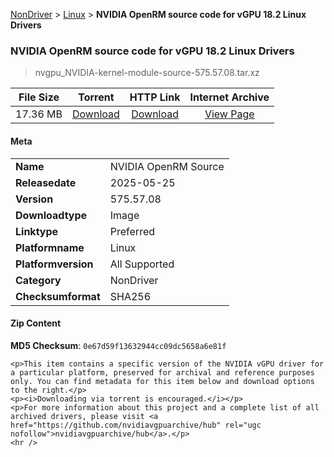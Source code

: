 
[NonDriver](/README.md)  >  [Linux](/index/NonDriver/Linux.md)  >  **NVIDIA OpenRM source code for vGPU 18.2 Linux Drivers**


###    NVIDIA OpenRM source code for vGPU 18.2 Linux Drivers

> nvgpu_NVIDIA-kernel-module-source-575.57.08.tar.xz   


| **File Size** | **Torrent**  | **HTTP Link** | **Internet Archive** |
|:-------------:|:------------:|:-------------:|:--------------------:|
| 17.36 MB |  [Download](https://archive.org/download/nvgpu_NVIDIA-kernel-module-source-575.57.08.tar.xz/nvgpu_NVIDIA-kernel-module-source-575.57.08.tar.xz_archive.torrent)       | [Download](https://archive.org/compress/nvgpu_NVIDIA-kernel-module-source-575.57.08.tar.xz) | [View Page](https://archive.org/details/nvgpu_NVIDIA-kernel-module-source-575.57.08.tar.xz)       |

#### Meta

<table>
<tr><td><strong>Name</strong></td><td>NVIDIA OpenRM Source</td></tr>
<tr><td><strong>Releasedate</strong></td><td>2025-05-25</td></tr>
<tr><td><strong>Version</strong></td><td>575.57.08</td></tr>
<tr><td><strong>Downloadtype</strong></td><td>Image</td></tr>
<tr><td><strong>Linktype</strong></td><td>Preferred</td></tr>
<tr><td><strong>Platformname</strong></td><td>Linux</td></tr>
<tr><td><strong>Platformversion</strong></td><td>All Supported</td></tr>
<tr><td><strong>Category</strong></td><td>NonDriver</td></tr>
<tr><td><strong>Checksumformat</strong></td><td>SHA256</td></tr>
</table>

#### Zip Content

**MD5 Checksum**: `0e67d59f13632944cc09dc5658a6e81f`

```text
<p>This item contains a specific version of the NVIDIA vGPU driver for a particular platform, preserved for archival and reference purposes only. You can find metadata for this item below and download options to the right.</p>
<p><i>Downloading via torrent is encouraged.</i></p>
<p>For more information about this project and a complete list of all archived drivers, please visit <a href="https://github.com/nvidiavgpuarchive/hub" rel="ugc nofollow">nvidiavgpuarchive/hub</a>.</p>
<hr />
```